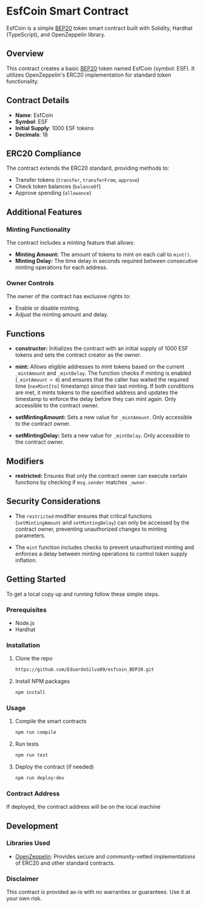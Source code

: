 # EsfCoin Smart Contract

EsfCoin is a simple [BEP20](https://academy.binance.com/en/glossary/bep-20) token smart contract built with Solidity, Hardhat (TypeScript), and OpenZeppelin library.

## Overview

This contract creates a basic [BEP20](https://academy.binance.com/en/glossary/bep-20) token named EsfCoin (symbol: ESF). It utilizes OpenZeppelin's ERC20 implementation for standard token functionality.

## Contract Details

- **Name**: EsfCoin
- **Symbol**: ESF
- **Initial Supply**: 1000 ESF tokens
- **Decimals**: 18

## ERC20 Compliance

The contract extends the ERC20 standard, providing methods to:
- Transfer tokens (`transfer`, `transferFrom`, `approve`)
- Check token balances (`balanceOf`)
- Approve spending (`allowance`)

## Additional Features

### Minting Functionality

The contract includes a minting feature that allows:
- **Minting Amount:** The amount of tokens to mint on each call to `mint()`.
- **Minting Delay:** The time delay in seconds required between consecutive minting operations for each address.

### Owner Controls

The owner of the contract has exclusive rights to:
- Enable or disable minting.
- Adjust the minting amount and delay.

## Functions

- **constructor:** Initializes the contract with an initial supply of 1000 ESF tokens and sets the contract creator as the owner.
  
- **mint:** Allows eligible addresses to mint tokens based on the current `_mintAmount` and `_mintDelay`. The function checks if minting is enabled (`_mintAmount > 0`) and ensures that the caller has waited the required time (`nexMint[to]` timestamp) since their last minting. If both conditions are met, it mints tokens to the specified address and updates the timestamp to enforce the delay before they can mint again. Only accessible to the contract owner.

- **setMintingAmount:** Sets a new value for `_mintAmount`. Only accessible to the contract owner.

- **setMintingDelay:** Sets a new value for `_mintDelay`. Only accessible to the contract owner.

## Modifiers

- **restricted:** Ensures that only the contract owner can execute certain functions by checking if `msg.sender` matches `_owner`.

## Security Considerations

- The `restricted` modifier ensures that critical functions (`setMintingAmount` and `setMintingDelay`) can only be accessed by the contract owner, preventing unauthorized changes to minting parameters.

- The `mint` function includes checks to prevent unauthorized minting and enforces a delay between minting operations to control token supply inflation.

## Getting Started

To get a local copy up and running follow these simple steps.

### Prerequisites

- Node.js
- Hardhat

### Installation

1. Clone the repo
   
   ```sh
   https://github.com/EduardoSilva09/esfcoin_BEP20.git
   ```
   
2. Install NPM packages

   ```sh
   npm install
   ```
   
### Usage

1. Compile the smart contracts

   ```sh
   npm run compile
   ```

2. Run tests

   ```sh
   npm run test
   ```
   
3. Deploy the contract (if needed)

   ```sh
   npm run deploy:dev
   ```

### Contract Address
If deployed, the contract address will be on the local machine


## Development

### Libraries Used
  - [OpenZeppelin](https://www.openzeppelin.com/): Provides secure and community-vetted implementations of ERC20 and other standard contracts.


### Disclaimer
This contract is provided as-is with no warranties or guarantees. Use it at your own risk.
